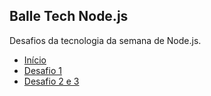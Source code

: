 ## Balle Tech Node.js

Desafios da tecnologia da semana de Node.js.

- [Início](https://github.com/miguel5g/balle-tech-nodejs)
- [Desafio 1](https://github.com/miguel5g/balle-tech-nodejs/tree/desafio-1)
- [Desafio 2 e 3](https://github.com/miguel5g/balle-tech-nodejs/tree/desafio-2/3)